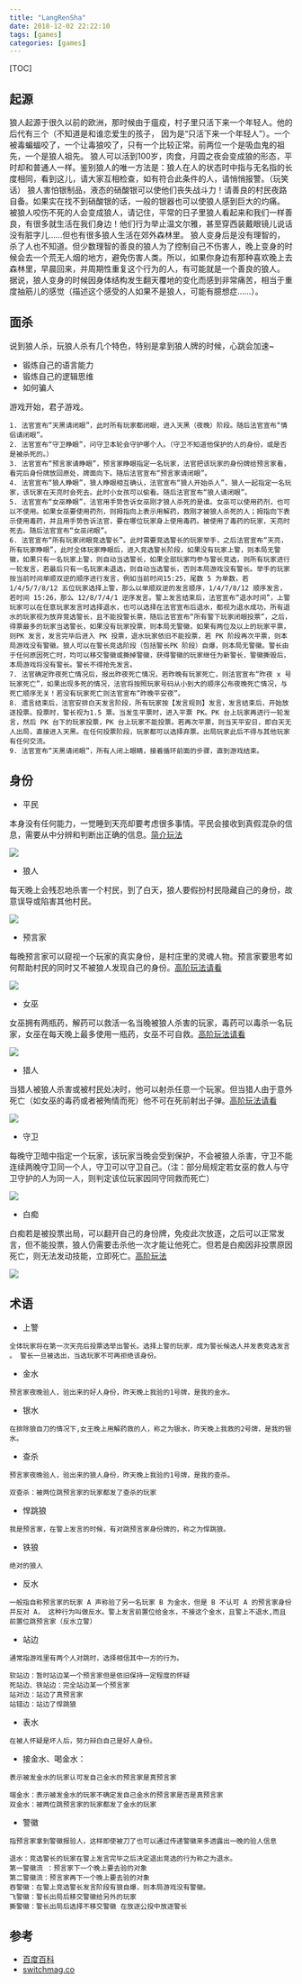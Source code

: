 ```yaml
---
title: "LangRenSha"
date: 2018-12-02 22:22:10
tags: [games]
categories: [games] 
---
```


[TOC]

## 起源
狼人起源于很久以前的欧洲，那时候由于瘟疫，村子里只活下来一个年轻人。他的后代有三个（不知道是和谁恋爱生的孩子，
因为是“只活下来一个年轻人”）。一个被毒蝙蝠咬了，一个让毒狼咬了，只有一个比较正常。前两位一个是吸血鬼的祖先，一个是狼人祖先。
狼人可以活到100岁，肉食，月圆之夜会变成狼的形态，平时却和普通人一样。鉴别狼人的唯一方法是：狼人在人的状态时中指与无名指的长度相同，看到这儿，请大家互相检查，如有符合此条件的人，请悄悄报警。（玩笑话）
狼人害怕银制品，液态的硝酸银可以使他们丧失战斗力！请善良的村民夜路自备。如果实在找不到硝酸银的话，一般的银器也可以使狼人感到巨大的灼痛。
被狼人咬伤不死的人会变成狼人，请记住，平常的日子里狼人看起来和我们一样善良，有很多就生活在我们身边！他们行为举止温文尔雅，甚至穿西装戴眼镜儿说话没有脏字儿……但也有很多狼人生活在郊外森林里。
狼人变身后是没有理智的，杀了人也不知道。但少数理智的善良的狼人为了控制自己不伤害人，晚上变身的时候会去一个荒无人烟的地方，避免伤害人类。所以，如果你身边有那种喜欢晚上去森林里，早晨回来，并周期性重复这个行为的人，有可能就是一个善良的狼人。
据说，狼人变身的时候因身体结构发生翻天覆地的变化而感到非常痛苦，相当于重度抽筋儿的感觉（描述这个感受的人如果不是狼人，可能有臆想症……）。

## 面杀

说到狼人杀，玩狼人杀有几个特色，特别是拿到狼人牌的时候，心跳会加速~

- 锻炼自己的语言能力
- 锻炼自己的逻辑思维
- 如何骗人

游戏开始，君子游戏。
```
1. 法官宣布“天黑请闭眼”，此时所有玩家都闭眼，进入天黑（夜晚）阶段。随后法官宣布“情侣请闭眼”。
2. 法官宣布“守卫睁眼”，问守卫本轮会守护哪个人。（守卫不知道他保护的人的身份，或是否是被杀死的。）
3. 法官宣布“预言家请睁眼”，预言家睁眼指定一名玩家，法官把该玩家的身份牌给预言家看，看完后身份牌放回原处，牌面向下。随后法官宣布“预言家请闭眼”。
4. 法官宣布“狼人睁眼”，狼人睁眼相互确认，法官宣布“狼人开始杀人”，狼人一起指定一名玩家，该玩家在天亮时会死去。此时小女孩可以偷看。随后法官宣布“狼人请闭眼”。
5. 法官宣布“女巫睁眼”，法官用手势告诉女巫刚才狼人杀死的是谁。女巫可以使用药剂，也可以不使用。如果女巫要使用药剂，则拇指向上表示用解药，救刚才被狼人杀死的人；拇指向下表示使用毒药，并且用手势告诉法官，要在哪位玩家身上使用毒药。被使用了毒药的玩家，天亮时死去。随后法官宣布“女巫闭眼”。
6. 法官宣布“所有玩家闭眼竞选警长”。此时需要竞选警长的玩家举手，之后法官宣布“天亮，所有玩家睁眼”，此时全体玩家睁眼后，进入竞选警长阶段，如果没有玩家上警，则本局无警徽，如果只有一名玩家上警，则自动当选警长，如果全部玩家均参与警长竞选，则所有玩家进行一轮发言，若最后只有一名玩家未退选，则自动当选警长，否则本局游戏没有警长。举手的玩家按当前时间单顺双逆的顺序进行发言，例如当前时间15:25，尾数 5 为单数，若 1/4/5/7/8/12 五位玩家选择上警，那么以单顺双逆的发言顺序，1/4/7/8/12 顺序发言，若时间 15:26，那么 12/8/7/4/1 逆序发言。警上发言结束后，法官宣布“退水时间”，上警玩家可以在任意玩家发言时选择退水，也可以选择在法官宣布后退水，都视为退水成功，所有退水的玩家视为放弃竞选警长，且不能投警长票，随后法官宣布“所有警下玩家闭眼投票”，之后，得票最多的玩家当选警长，如果没有玩家投票，则本局无警徽，如果有两位及以上的玩家平票，则PK 发言，发言完毕后进入 PK 投票，退水玩家依旧不能投票，若 PK 阶段再次平票，则本局游戏没有警徽。狼人可以在警长竞选阶段（包括警长PK 阶段）自爆，则本局无警徽。警长由于任何原因死亡时，均可以移交警徽或撕掉警徽，获得警徽的玩家继任为新警长，警徽撕毁后，本局游戏将没有警长。警长不得抢先发言。
7. 法官确定昨夜死亡情况后，报出昨夜死亡情况，若昨晚有玩家死亡，则法官宣布“昨夜 x 号玩家死亡”，如果出现多死的情况，法官将按照玩家号码从小到大的顺序公布夜晚死亡情况，与死亡顺序无关！若没有玩家死亡则法官宣布“昨晚平安夜”。
8. 遗言结束后，法官安排白天发言阶段，所有玩家按【发言规则】发言，发言结束后，开始放逐投票。投票时，警长视为1.5 票。当发生平票时，进入平票 PK。PK 台上玩家再进行一轮发言，然后 PK 台下的玩家投票，PK 台上玩家不能投票。若再次平票，则当天平安日，即白天无人出局，直接进入天黑。在任何投票阶段，玩家都可以选择弃票。出局玩家此后不得与其他玩家有任何交流。
9. 法官宣布“天黑请闭眼”，所有人闭上眼睛，接着循环前面的步骤，直到游戏结束。
```

## 身份

- 平民

本身没有任何能力，一觉睡到天亮却要考虑很多事情。平民会接收到真假混杂的信息，需要从中分辨和判断出正确的信息。[简介玩法](https://switchmag.co/%e7%8b%bc%e4%ba%ba%e6%9d%80%e5%8f%91%e8%a8%80%e7%b3%bb%e5%88%97-%e5%b9%b3%e6%b0%91/)

![](https://pic.fenghong.tech/pingming.jpg?raw=true)
- 狼人

每天晚上会残忍地杀害一个村民，到了白天，狼人要假扮村民隐藏自己的身份，故意误导或陷害其他村民。

![](https://pic.fenghong.tech/langren.jpg?raw=true)

- 预言家

每晚预言家可以窥视一个玩家的真实身份，是村庄里的灵魂人物。预言家要思考如何帮助村民的同时又不被狼人发现自己的身份。[高阶玩法请看](https://switchmag.co/%e7%8b%bc%e4%ba%ba%e6%9d%80%e5%8f%91%e8%a8%80%e7%b3%bb%e5%88%97%ef%bc%9a%e9%a2%84%e8%a8%80%e5%ae%b6%e7%af%87/)

![](https://pic.fenghong.tech/yuyanjia.jpg?raw=true)

- 女巫

女巫拥有两瓶药，解药可以救活一名当晚被狼人杀害的玩家，毒药可以毒杀一名玩家，女巫在每天晚上最多使用一瓶药，女巫不可自救。[高阶玩法请看](https://switchmag.co/狼人杀发言系列：女巫篇/)

![](https://pic.fenghong.tech/nvwu.jpg?raw=true)



- 猎人

当猎人被狼人杀害或被村民处决时，他可以射杀任意一个玩家。但当猎人由于意外死亡（如女巫的毒药或者被殉情而死）他不可在死前射出子弹。[高阶玩法请看]()

![](https://pic.fenghong.tech/lieren.jpg?raw=true)


- 守卫

每晚守卫暗中指定一个玩家，该玩家当晚会受到保护，不会被狼人杀害，守卫不能连续两晚守卫同一个人，守卫可以守卫自己。（注：部分局规定若女巫的救人与守卫守护的人为同一人，则判定该位玩家因同守同救而死亡）

![](https://pic.fenghong.tech/shouwei.jpg?raw=true)

- 白痴

白痴若是被投票出局，可以翻开自己的身份牌，免疫此次放逐，之后可以正常发言，但不能投票，狼人仍需要击杀他一次才能让他死亡。但若是白痴因非投票原因死亡，则无法发动技能，立即死亡。[高阶玩法](https://switchmag.co/%e7%99%bd%e7%97%b4%e5%bd%93%e9%81%93%ef%bc%8c%e8%b0%81%e4%b8%8e%e4%ba%89%e9%94%8b/)

![](https://pic.fenghong.tech/baizi.jpg?raw=true)

## 术语

- 上警

```
全体玩家将在第一次天亮后投票选举出警长。选择上警的玩家，成为警长候选人并发表竞选发言 。 警长一旦被选出，当选玩家不可再拒绝该身份。
```

- 金水

```
预言家夜晚验人，验出来的好人身份，昨天晚上我验的1号牌，是我的金水。
```

- 银水

```
在排除狼自刀的情况下,女王晚上用解药救的人，称之为银水，昨天晚上我救的2号牌，是我的银水。
```

- 查杀

```
预言家夜晚验人，验出来的狼人身份，昨天晚上我验的1号牌，是我的查杀。

双查杀：被两位跳预言家的玩家都发了查杀的玩家 
```

- 悍跳狼

```
我是预言家，在警上发言的时候，有对跳预言家身份牌的，称之为悍跳狼。
```

- 铁狼

```
绝对的狼人 
```

- 反水

```
一般指自称预言家的玩家 A 声称验了另一名玩家 B 为金水，但是 B 不认可 A 的预言家身份并反对 A， 这种行为叫做反水。警上发言前置位给金水，不接这个金水，且警上不退水,而且前置位跳预言家（反水立警）
```

- 站边

```
通常指游戏里有两个人对跳时，选择相信其中一方的行为。

软站边：暂时站边某一个预言家但是依旧保持一定程度的怀疑
死站边、铁站边：完全站边某一个预言家
站对边：站边了真预言家
站错边：站边了悍跳狼 
```

- 表水

```
在被人怀疑是坏人后，努力辩白自己是好人身份。
```

- 接金水、喝金水：

```
表示被发金水的玩家认可发自己金水的预言家是真预言家

端金水：表示被发金水的玩家不确定发自己金水的预言家是否是真预言家
双金水：被两位跳预言家的玩家都发了金水的玩家

```

- 警徽

```
指预言家拿到警徽报验人，这样即使被刀了也可以通过传递警徽来多透露出一晚的验人信息

退水：竞选警长的玩家在警上发言完毕之后决定退出竞选的行为称之为退水。
第一警徽流 ：预言家下一个晚上要去验的对象
第二警徽流：预言家再下一个晚上要去验的对象
吞警徽：在警上竞选警长发言阶段有狼自爆，则本局游戏没有警徽。
飞警徽：警长出局后移交警徽给另外的玩家
撕警徽：警长出局后选择不移交警徽 在放逐公投中放逐警长
```

## 参考

- [百度百科](https://baike.baidu.com/item/%E7%8B%BC%E4%BA%BA%E6%9D%80/8035581)
- [switchmag.co](https://switchmag.co/%e7%8b%bc%e4%ba%ba%e6%9d%80%e5%8f%91%e8%a8%80%e7%b3%bb%e5%88%97%ef%bc%9a%e7%8c%8e%e4%ba%ba%e7%af%87/)